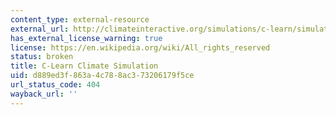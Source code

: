 ```yaml
---
content_type: external-resource
external_url: http://climateinteractive.org/simulations/c-learn/simulation
has_external_license_warning: true
license: https://en.wikipedia.org/wiki/All_rights_reserved
status: broken
title: C-Learn Climate Simulation
uid: d889ed3f-863a-4c78-8ac3-73206179f5ce
url_status_code: 404
wayback_url: ''
---
```

